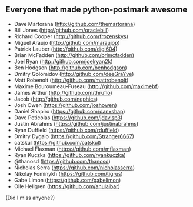 Everyone that made python-postmark awesome
----------------------------------------

- Dave Martorana (http://github.com/themartorana)
- Bill Jones (http://github.com/oraclebill)
- Richard Cooper (http://github.com/frozenskys) 
- Miguel Araujo (http://github.com/maraujop) 
- Patrick Lauber (http://github.com/digi604) 
- Brian McFadden (http://github.com/brimcfadden) 
- Joel Ryan (http://github.com/joelryan2k) 
- Ben Hodgson (http://github.com/benhodgson) 
- Dmitry Golomidov (http://github.com/deeGraYve) 
- Matt Robenolt (http://github.com/mattrobenolt) 
- Maxime Bouroumeau-Fuseau (http://github.com/maximebf) 
- James Arthur (http://github.com/thruflo) 
- Jacob (http://github.com/nephics) 
- Josh Owen (https://github.com/joshowen)
- Daniel Shapiro (https://github.com/danxshap)
- Dave Peticolas (https://github.com/jdavisp3)
- Justin Abrahms (https://github.com/justinabrahms)
- Ryan Duffield (https://github.com/rduffield)
- Dmitry Dygalo (https://github.com/Stranger6667)
- catskul (https://github.com/catskul)
- Michael Flaxman (https://github.com/mflaxman)
- Ryan Kuczka (https://github.com/ryankuczka)
- @thanosd (https://github.com/thanosd)
- Nicholas Serra (https://github.com/nicholasserra)
- Nikolay Fominykh (https://github.com/tigrus)
- Gabe Limon (https://github.com/gabelimon)
- Olle Hellgren (https://github.com/anulaibar)

(Did I miss anyone?)
